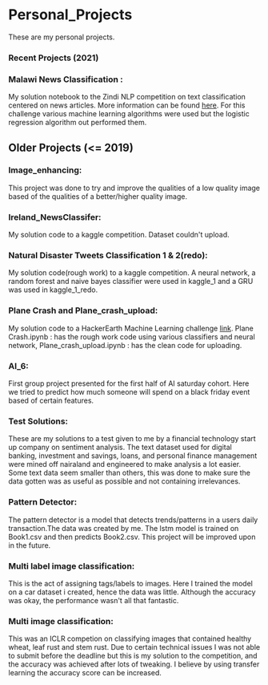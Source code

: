 # Personal_Projects
These are my personal projects.

### Recent Projects (2021)

### Malawi News Classification :
My solution notebook to the Zindi NLP competition on text classification centered on news articles. More information can be found [here](https://zindi.africa/competitions/ai4d-malawi-news-classification-challenge). For this challenge various machine learning algorithms were used but the logistic regression algorithm out performed them.



## Older Projects (<= 2019)
### Image_enhancing:
This project was done to try and improve the qualities of a low quality image based of the qualities of a better/higher quality image.

### Ireland_NewsClassifer:
My solution code to a kaggle competition. Dataset couldn't upload.

### Natural Disaster Tweets Classification 1 & 2(redo):
My solution code(rough work) to a kaggle competition. A neural network, a random forest and naive bayes classifier were used in kaggle_1 and a GRU was used in kaggle_1_redo. 

### Plane Crash and Plane_crash_upload:
My solution code to a HackerEarth Machine Learning challenge [link](https://www.hackerearth.com/challenges/competitive/airplane-accident-severity-hackerearth-machine-learning-challenge/).
Plane Crash.ipynb : has the rough work code using various classifiers and neural network, Plane_crash_upload.ipynb : has the clean code for uploading.

### AI_6:
First group project presented for the first half of AI saturday cohort. Here we tried to predict how much someone will spend on a black friday event based of certain features.

### Test Solutions:
These are my solutions to a test given to me by a financial technology start up company on sentiment analysis.
The text dataset used for digital banking, investment and savings, loans, and personal finance management were mined off nairaland and engineered to make analysis a lot easier. Some text data seem smaller than others, this was done to make sure the data gotten was as
useful as possible and not containing irrelevances.

### Pattern Detector:
The pattern detector is a model that detects trends/patterns in a users daily transaction.The data was created by me. The lstm model is trained on Book1.csv and then predicts Book2.csv. This project will be improved upon in the future. 

### Multi label image classification:
This is the act of assigning tags/labels to images. Here I trained the model on a car dataset i created, hence the data was little.
Although the accuracy was okay, the performance wasn't all that fantastic.

### Multi image classification: 
This was an ICLR competion on classifying images that contained healthy wheat, leaf rust and stem rust.
Due to certain technical issues I was not able to submit before the deadline but this is my solution to the competition, and the accuracy was achieved after lots of tweaking. I believe by using transfer learning the accuracy score can be increased.

